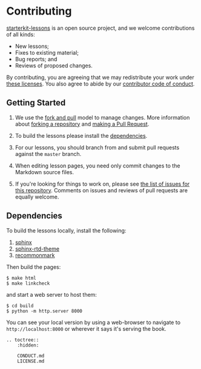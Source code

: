 # Contributing

[starterkit-lessons][repo] is an open source project, and we welcome contributions of all kinds:

* New lessons;
* Fixes to existing material;
* Bug reports; and
* Reviews of proposed changes.

By contributing, you are agreeing that we may redistribute your work under [these licenses][license].
You also agree to abide by our [contributor code of conduct][conduct].

## Getting Started

1.  We use the [fork and pull][gh-fork-pull] model to manage changes.
    More information about [forking a repository][gh-fork] and [making a Pull Request][gh-pull].

2.  To build the lessons please install the [dependencies](#DEPENDENCIES).

2.  For our lessons, you should branch from and submit pull requests against the `master` branch.

3.  When editing lesson pages, you need only commit changes to the Markdown source files.

4.  If you're looking for things to work on, please see [the list of issues for this repository][issues].
    Comments on issues and reviews of pull requests are equally welcome.

## Dependencies

To build the lessons locally, install the following:

1. [sphinx](http://www.sphinx-doc.org/en/master/usage/installation.html)
2. [sphinx-rtd-theme](https://sphinx-rtd-theme.readthedocs.io/en/stable/)
2. [recommonmark](https://recommonmark.readthedocs.io/en/latest/)

Then build the pages:

```shell
$ make html
$ make linkcheck
```

and start a web server to host them:

```shell
$ cd build
$ python -m http.server 8000
```
You can see your local version by using a web-browser to navigate to `http://localhost:8000` or wherever it says it's serving the book.

[conduct]: CONDUCT.md
[repo]: https://github.com/lhcb/starterkit-lessons
[issues]: https://github.com/lhcb/starterkit-lessons/issues
[license]: LICENSE.md
[pro-git-chapter]: http://git-scm.com/book/en/v2/GitHub-Contributing-to-a-Project
[gh-fork]: https://help.github.com/en/articles/fork-a-repo
[gh-pull]: https://help.github.com/en/articles/about-pull-requests
[gh-fork-pull]: https://reflectoring.io/github-fork-and-pull/


```eval_rst
.. toctree::
    :hidden:

    CONDUCT.md
    LICENSE.md
```
